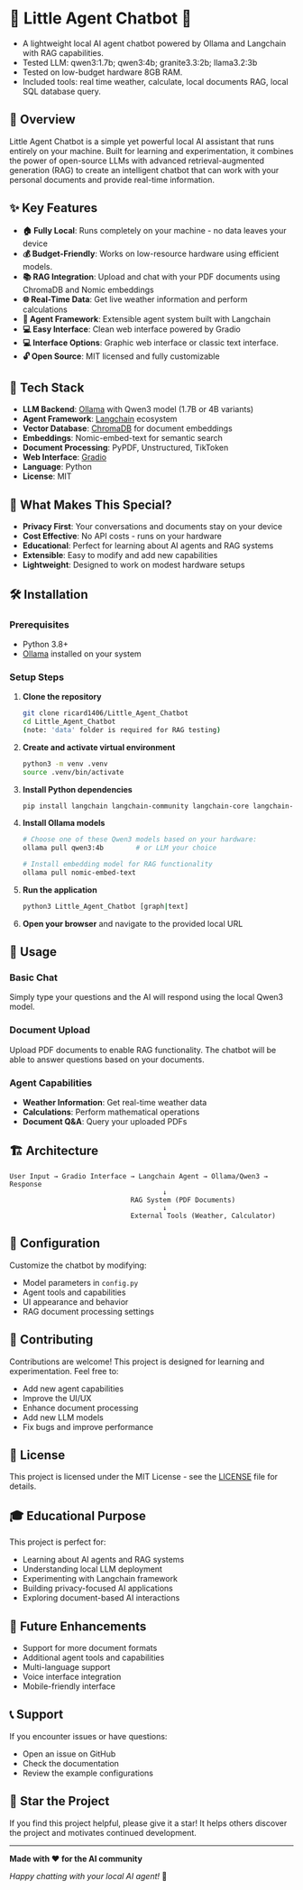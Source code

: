 # 🤖 Little Agent Chatbot 🤖

- A lightweight local AI agent chatbot powered by Ollama and Langchain with RAG capabilities.
- Tested LLM: qwen3:1.7b; qwen3:4b; granite3.3:2b; llama3.2:3b
- Tested on low-budget hardware 8GB RAM.
- Included tools: real time weather, calculate, local documents RAG, local SQL database query.

## 🌟 Overview

Little Agent Chatbot is a simple yet powerful local AI assistant that runs entirely on your machine. Built for learning and experimentation, it combines the power of open-source LLMs with advanced retrieval-augmented generation (RAG) to create an intelligent chatbot that can work with your personal documents and provide real-time information.

## ✨ Key Features

- **🏠 Fully Local**: Runs completely on your machine - no data leaves your device
- **💰 Budget-Friendly**: Works on low-resource hardware using efficient models.
- **📚 RAG Integration**: Upload and chat with your PDF documents using ChromaDB and Nomic embeddings
- **🌐 Real-Time Data**: Get live weather information and perform calculations
- **🔧 Agent Framework**: Extensible agent system built with Langchain
- **💻 Easy Interface**: Clean web interface powered by Gradio
- **💻 Interface Options**: Graphic web interface or classic text interface.
- **🔓 Open Source**: MIT licensed and fully customizable

## 🚀 Tech Stack

- **LLM Backend**: [Ollama](https://ollama.ai/) with Qwen3 model (1.7B or 4B variants)
- **Agent Framework**: [Langchain](https://python.langchain.com/) ecosystem
- **Vector Database**: [ChromaDB](https://www.trychroma.com/) for document embeddings
- **Embeddings**: Nomic-embed-text for semantic search
- **Document Processing**: PyPDF, Unstructured, TikToken
- **Web Interface**: [Gradio](https://gradio.app/)
- **Language**: Python
- **License**: MIT

## 🎯 What Makes This Special?

- **Privacy First**: Your conversations and documents stay on your device
- **Cost Effective**: No API costs - runs on your hardware
- **Educational**: Perfect for learning about AI agents and RAG systems
- **Extensible**: Easy to modify and add new capabilities
- **Lightweight**: Designed to work on modest hardware setups

## 🛠️ Installation

### Prerequisites
- Python 3.8+
- [Ollama](https://ollama.ai/) installed on your system

### Setup Steps

1. **Clone the repository**
   ```bash
   git clone ricard1406/Little_Agent_Chatbot
   cd Little_Agent_Chatbot
   (note: 'data' folder is required for RAG testing)
   ```

2. **Create and activate virtual environment**
   ```bash
   python3 -m venv .venv
   source .venv/bin/activate
   ```

3. **Install Python dependencies**
   ```bash
   pip install langchain langchain-community langchain-core langchain-ollama chromadb sentence-transformers pypdf python-dotenv unstructured[pdf] tiktoken gradio
   ```

4. **Install Ollama models**
   ```bash
   # Choose one of these Qwen3 models based on your hardware:
   ollama pull qwen3:4b        # or LLM your choice
   
   # Install embedding model for RAG functionality
   ollama pull nomic-embed-text
   ```

5. **Run the application**
   ```bash
   python3 Little_Agent_Chatbot [graph|text]
   ```

6. **Open your browser** and navigate to the provided local URL

## 📖 Usage

### Basic Chat
Simply type your questions and the AI will respond using the local Qwen3 model.

### Document Upload
Upload PDF documents to enable RAG functionality. The chatbot will be able to answer questions based on your documents.

### Agent Capabilities
- **Weather Information**: Get real-time weather data
- **Calculations**: Perform mathematical operations
- **Document Q&A**: Query your uploaded PDFs

## 🏗️ Architecture

```
User Input → Gradio Interface → Langchain Agent → Ollama/Qwen3 → Response
                                      ↓
                              RAG System (PDF Documents)
                                      ↓
                              External Tools (Weather, Calculator)
```

## 🔧 Configuration

Customize the chatbot by modifying:
- Model parameters in `config.py`
- Agent tools and capabilities
- UI appearance and behavior
- RAG document processing settings

## 🤝 Contributing

Contributions are welcome! This project is designed for learning and experimentation. Feel free to:
- Add new agent capabilities
- Improve the UI/UX
- Enhance document processing
- Add new LLM models
- Fix bugs and improve performance

## 📝 License

This project is licensed under the MIT License - see the [LICENSE](LICENSE) file for details.

## 🎓 Educational Purpose

This project is perfect for:
- Learning about AI agents and RAG systems
- Understanding local LLM deployment
- Experimenting with Langchain framework
- Building privacy-focused AI applications
- Exploring document-based AI interactions

## 🔮 Future Enhancements

- Support for more document formats
- Additional agent tools and capabilities
- Multi-language support
- Voice interface integration
- Mobile-friendly interface

## 📞 Support

If you encounter issues or have questions:
- Open an issue on GitHub
- Check the documentation
- Review the example configurations

## 🌟 Star the Project

If you find this project helpful, please give it a star! It helps others discover the project and motivates continued development.

---

**Made with ❤️ for the AI community**

*Happy chatting with your local AI agent!* 🚀
